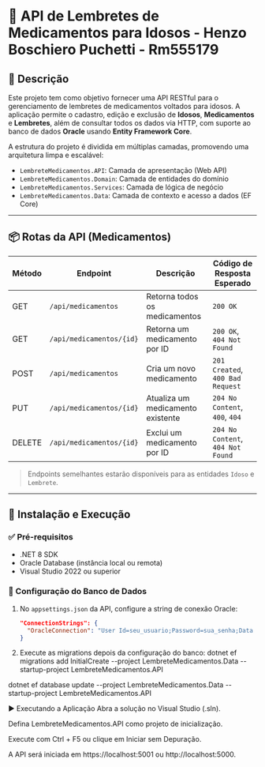 # 💊 API de Lembretes de Medicamentos para Idosos - Henzo Boschiero Puchetti - Rm555179

## 📌 Descrição

Este projeto tem como objetivo fornecer uma API RESTful para o gerenciamento de lembretes de medicamentos voltados para idosos. A aplicação permite o cadastro, edição e exclusão de **Idosos**, **Medicamentos** e **Lembretes**, além de consultar todos os dados via HTTP, com suporte ao banco de dados **Oracle** usando **Entity Framework Core**.

A estrutura do projeto é dividida em múltiplas camadas, promovendo uma arquitetura limpa e escalável:

- `LembreteMedicamentos.API`: Camada de apresentação (Web API)
- `LembreteMedicamentos.Domain`: Camada de entidades do domínio
- `LembreteMedicamentos.Services`: Camada de lógica de negócio
- `LembreteMedicamentos.Data`: Camada de contexto e acesso a dados (EF Core)

---

## 📦 Rotas da API (Medicamentos)

| Método | Endpoint                | Descrição                               | Código de Resposta Esperado       |
|--------|-------------------------|-----------------------------------------|-----------------------------------|
| GET    | `/api/medicamentos`     | Retorna todos os medicamentos           | `200 OK`                          |
| GET    | `/api/medicamentos/{id}`| Retorna um medicamento por ID           | `200 OK`, `404 Not Found`         |
| POST   | `/api/medicamentos`     | Cria um novo medicamento                | `201 Created`, `400 Bad Request`  |
| PUT    | `/api/medicamentos/{id}`| Atualiza um medicamento existente       | `204 No Content`, `400`, `404`    |
| DELETE | `/api/medicamentos/{id}`| Exclui um medicamento por ID            | `204 No Content`, `404 Not Found` |

> Endpoints semelhantes estarão disponíveis para as entidades `Idoso` e `Lembrete`.

---

## 🚀 Instalação e Execução

### ✅ Pré-requisitos

- .NET 8 SDK
- Oracle Database (instância local ou remota)
- Visual Studio 2022 ou superior

### 🔧 Configuração do Banco de Dados

1. No `appsettings.json` da API, configure a string de conexão Oracle:
   ```json
   "ConnectionStrings": {
     "OracleConnection": "User Id=seu_usuario;Password=sua_senha;Data Source=seu_host:porta/servico"
   }

2. Execute as migrations depois da configuração do banco:
dotnet ef migrations add InitialCreate --project LembreteMedicamentos.Data --startup-project LembreteMedicamentos.API

dotnet ef database update --project LembreteMedicamentos.Data --startup-project LembreteMedicamentos.API


▶️ Executando a Aplicação
Abra a solução no Visual Studio (.sln).

Defina LembreteMedicamentos.API como projeto de inicialização.

Execute com Ctrl + F5 ou clique em Iniciar sem Depuração.

A API será iniciada em https://localhost:5001 ou http://localhost:5000.

